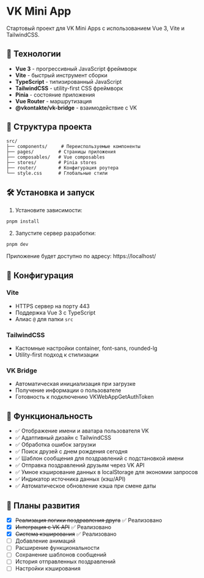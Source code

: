 # VK Mini App

Стартовый проект для VK Mini Apps с использованием Vue 3, Vite и TailwindCSS.

## 🚀 Технологии

- **Vue 3** - прогрессивный JavaScript фреймворк
- **Vite** - быстрый инструмент сборки
- **TypeScript** - типизированный JavaScript
- **TailwindCSS** - utility-first CSS фреймворк
- **Pinia** - состояние приложения
- **Vue Router** - маршрутизация
- **@vkontakte/vk-bridge** - взаимодействие с VK

## 📁 Структура проекта

```
src/
├── components/     # Переиспользуемые компоненты
├── pages/         # Страницы приложения
├── composables/   # Vue composables
├── stores/        # Pinia stores
├── router/        # Конфигурация роутера
└── style.css      # Глобальные стили
```

## 🛠️ Установка и запуск

1. Установите зависимости:

```bash
pnpm install
```

2. Запустите сервер разработки:

```bash
pnpm dev
```

Приложение будет доступно по адресу: https://localhost/

## 🔧 Конфигурация

### Vite

- HTTPS сервер на порту 443
- Поддержка Vue 3 с TypeScript
- Алиас `@` для папки `src`

### TailwindCSS

- Кастомные настройки container, font-sans, rounded-lg
- Utility-first подход к стилизации

### VK Bridge

- Автоматическая инициализация при загрузке
- Получение информации о пользователе
- Готовность к подключению VKWebAppGetAuthToken

## 📱 Функциональность

- ✅ Отображение имени и аватара пользователя VK
- ✅ Адаптивный дизайн с TailwindCSS
- ✅ Обработка ошибок загрузки
- ✅ Поиск друзей с днем рождения сегодня
- ✅ Шаблон сообщения для поздравлений с подстановкой имени
- ✅ Отправка поздравлений друзьям через VK API
- ✅ Умное кэширование данных в localStorage для экономии запросов
- ✅ Индикатор источника данных (кэш/API)
- ✅ Автоматическое обновление кэша при смене даты

## 🔮 Планы развития

- [x] ~~Реализация логики поздравления друга~~ ✅ Реализовано
- [x] ~~Интеграция с VK API~~ ✅ Реализовано
- [x] ~~Система кэширования~~ ✅ Реализовано
- [ ] Добавление анимаций
- [ ] Расширение функциональности
- [ ] Сохранение шаблонов сообщений
- [ ] История отправленных поздравлений
- [ ] Настройки кэширования
